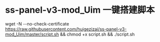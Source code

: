 # ss-panel-v3-mod_Uim 一键搭建脚本

wget -N --no-check-certificate https://raw.githubusercontent.com/huigezizai/ss-panel-v3-mod_Uim/master/script.sh && chmod +x script.sh && ./script.sh
